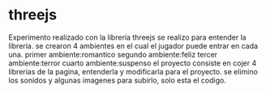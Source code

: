 # threejs
Experimento realizado con la librería threejs
se realizo para entender la libreria.
se crearon 4 ambientes en el cual el jugador puede entrar en cada una.
primer ambiente:romantico
segundo ambiente:feliz
tercer ambiente:terror
cuarto ambiente:suspenso
el proyecto consiste en cojer 4 librerias de la pagina, entenderla y modificarla para el proyecto.
se elimino los sonidos y algunas imagenes para subirlo, solo esta el codigo.
